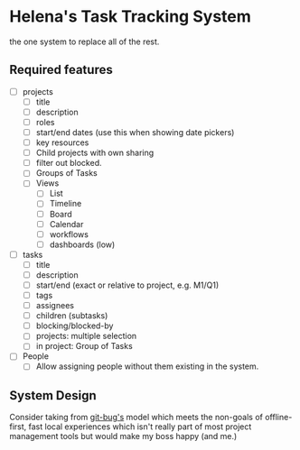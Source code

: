 # Helena's Task Tracking System

the one system to replace all of the rest.

## Required features

- [ ] projects
    - [ ] title
    - [ ] description
    - [ ] roles
    - [ ] start/end dates (use this when showing date pickers)
    - [ ] key resources
    - [ ] Child projects with own sharing
    - [ ] filter out blocked.
    - [ ] Groups of Tasks
    - [ ] Views
        - [ ] List
        - [ ] Timeline
        - [ ] Board
        - [ ] Calendar
        - [ ] workflows
        - [ ] dashboards (low)

- [ ] tasks
    - [ ] title
    - [ ] description
    - [ ] start/end (exact or relative to project, e.g. M1/Q1)
    - [ ] tags
    - [ ] assignees
    - [ ] children (subtasks)
    - [ ] blocking/blocked-by
    - [ ] projects: multiple selection
    - [ ] in project: Group of Tasks

- [ ] People
    - [ ] Allow assigning people without them existing in the system.

## System Design

Consider taking from [git-bug's](https://github.com/MichaelMure/git-bug/blob/master/doc/model.md) model which meets the non-goals of offline-first, fast local experiences which isn't really part of most project management tools but would make my boss happy (and me.)


